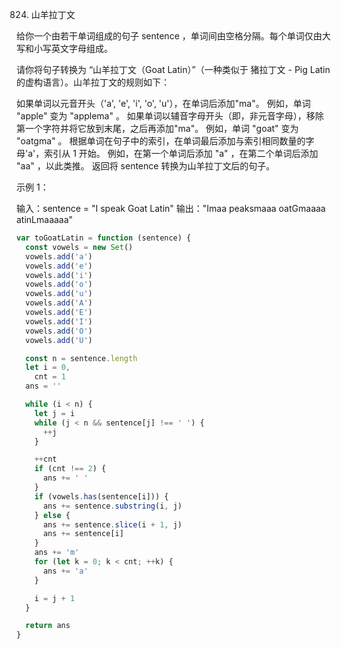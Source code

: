 824. 山羊拉丁文

给你一个由若干单词组成的句子 sentence ，单词间由空格分隔。每个单词仅由大写和小写英文字母组成。

请你将句子转换为 “山羊拉丁文（Goat Latin）”（一种类似于 猪拉丁文 - Pig Latin 的虚构语言）。山羊拉丁文的规则如下：

如果单词以元音开头（'a', 'e', 'i', 'o', 'u'），在单词后添加"ma"。
例如，单词 "apple" 变为 "applema" 。
如果单词以辅音字母开头（即，非元音字母），移除第一个字符并将它放到末尾，之后再添加"ma"。
例如，单词 "goat" 变为 "oatgma" 。
根据单词在句子中的索引，在单词最后添加与索引相同数量的字母'a'，索引从 1 开始。
例如，在第一个单词后添加 "a" ，在第二个单词后添加 "aa" ，以此类推。
返回将 sentence 转换为山羊拉丁文后的句子。

示例 1：

输入：sentence = "I speak Goat Latin"
输出："Imaa peaksmaaa oatGmaaaa atinLmaaaaa"

```js
var toGoatLatin = function (sentence) {
  const vowels = new Set()
  vowels.add('a')
  vowels.add('e')
  vowels.add('i')
  vowels.add('o')
  vowels.add('u')
  vowels.add('A')
  vowels.add('E')
  vowels.add('I')
  vowels.add('O')
  vowels.add('U')

  const n = sentence.length
  let i = 0,
    cnt = 1
  ans = ''

  while (i < n) {
    let j = i
    while (j < n && sentence[j] !== ' ') {
      ++j
    }

    ++cnt
    if (cnt !== 2) {
      ans += ' '
    }
    if (vowels.has(sentence[i])) {
      ans += sentence.substring(i, j)
    } else {
      ans += sentence.slice(i + 1, j)
      ans += sentence[i]
    }
    ans += 'm'
    for (let k = 0; k < cnt; ++k) {
      ans += 'a'
    }

    i = j + 1
  }

  return ans
}
```
